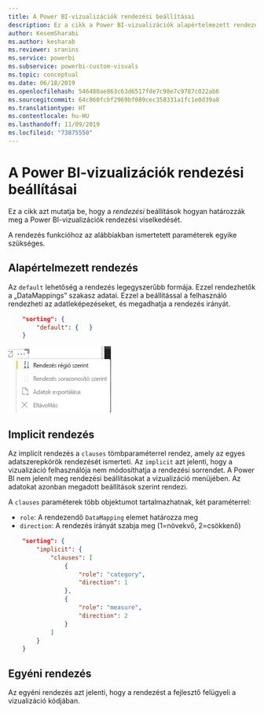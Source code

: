 ```yaml
---
title: A Power BI-vizualizációk rendezési beállításai
description: Ez a cikk a Power BI-vizualizációk alapértelmezett rendezési viselkedését ismerteti.
author: KesemSharabi
ms.author: kesharab
ms.reviewer: sranins
ms.service: powerbi
ms.subservice: powerbi-custom-visuals
ms.topic: conceptual
ms.date: 06/18/2019
ms.openlocfilehash: 546480ae863c63d6517fde7c98e7c9787c022ab6
ms.sourcegitcommit: 64c860fcbf2969bf089cec358331a1fc1e0d39a8
ms.translationtype: HT
ms.contentlocale: hu-HU
ms.lasthandoff: 11/09/2019
ms.locfileid: "73875550"
---
```

# <a name="sorting-options-for-power-bi-visuals"></a>A Power BI-vizualizációk rendezési beállításai

Ez a cikk azt mutatja be, hogy a *rendezési* beállítások hogyan határozzák meg a Power BI-vizualizációk rendezési viselkedését. 

A rendezés funkcióhoz az alábbiakban ismertetett paraméterek egyike szükséges.

## <a name="default-sorting"></a>Alapértelmezett rendezés

Az `default` lehetőség a rendezés legegyszerűbb formája. Ezzel rendezhetők a „DataMappings” szakasz adatai. Ezzel a beállítással a felhasználó rendezheti az adatleképezéseket, és megadhatja a rendezés irányát.

```json
    "sorting": {
        "default": {   }
    }
```

![Rendezési beállítások a helyi menüben](./media/sorting.png)

## <a name="implicit-sorting"></a>Implicit rendezés

Az implicit rendezés a `clauses` tömbparaméterrel rendez, amely az egyes adatszerepkörök rendezését ismerteti. Az `implicit` azt jelenti, hogy a vizualizáció felhasználója nem módosíthatja a rendezési sorrendet. A Power BI nem jelenít meg rendezési beállításokat a vizualizáció menüjében. Az adatokat azonban megadott beállítások szerint rendezi.

A `clauses` paraméterek több objektumot tartalmazhatnak, két paraméterrel:

- `role`: A rendezendő `DataMapping` elemet határozza meg
- `direction`: A rendezés irányát szabja meg (1=növekvő, 2=csökkenő)

```json
    "sorting": {
        "implicit": {
            "clauses": [
                {
                    "role": "category",
                    "direction": 1
                },
                {
                    "role": "measure",
                    "direction": 2
                }
            ]
        }
    }
```

## <a name="custom-sorting"></a>Egyéni rendezés

Az egyéni rendezés azt jelenti, hogy a rendezést a fejlesztő felügyeli a vizualizáció kódjában.
